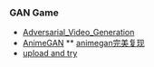 ### GAN Game
* [Adversarial_Video_Generation](https://github.com/dyelax/Adversarial_Video_Generation)
* [AnimeGAN](https://github.com/TachibanaYoshino/AnimeGAN) ** [animegan完美复现](https://www.zhihu.com/search?type=content&q=Anime%20Face%20Generation)
* [upload and try](https://animegan.js.org/)
